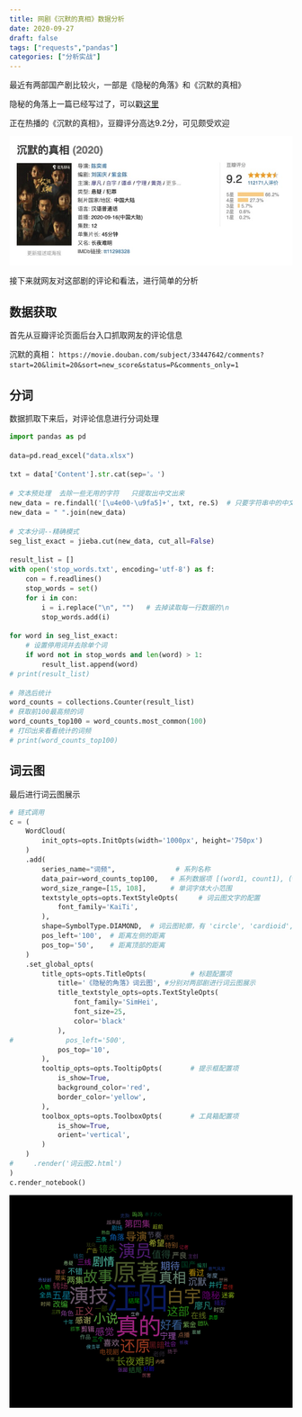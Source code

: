 ```yaml
---
title: 网剧《沉默的真相》数据分析
date: 2020-09-27
draft: false
tags: ["requests","pandas"]
categories: ["分析实战"]
---
```


最近有两部国产剧比较火，一部是《隐秘的角落》和《沉默的真相》

隐秘的角落上一篇已经写过了，可以戳[这里]()

正在热播的《沉默的真相》，豆瓣评分高达9.2分，可见颇受欢迎

![沉默的真相评分](/images/202009/22/沉默的真相评分.jpg)

接下来就网友对这部剧的评论和看法，进行简单的分析

## 数据获取

首先从豆瓣评论页面后台入口抓取网友的评论信息

沉默的真相： `https://movie.douban.com/subject/33447642/comments?start=20&limit=20&sort=new_score&status=P&comments_only=1`

## 分词

数据抓取下来后，对评论信息进行分词处理

```python
import pandas as pd

data=pd.read_excel("data.xlsx")

txt = data['Content'].str.cat(sep='。')

# 文本预处理  去除一些无用的字符   只提取出中文出来
new_data = re.findall('[\u4e00-\u9fa5]+', txt, re.S)  # 只要字符串中的中文
new_data = " ".join(new_data)

# 文本分词--精确模式
seg_list_exact = jieba.cut(new_data, cut_all=False)

result_list = []
with open('stop_words.txt', encoding='utf-8') as f:
    con = f.readlines()
    stop_words = set()
    for i in con:
        i = i.replace("\n", "")   # 去掉读取每一行数据的\n
        stop_words.add(i)

for word in seg_list_exact:
    # 设置停用词并去除单个词
    if word not in stop_words and len(word) > 1:
        result_list.append(word)
# print(result_list)

# 筛选后统计
word_counts = collections.Counter(result_list)
# 获取前100最高频的词
word_counts_top100 = word_counts.most_common(100)
# 打印出来看看统计的词频
# print(word_counts_top100)
```

## 词云图

最后进行词云图展示

```python
# 链式调用
c = (
    WordCloud(
        init_opts=opts.InitOpts(width='1000px', height='750px')
    )
    .add(
        series_name="词频",               # 系列名称
        data_pair=word_counts_top100,   # 系列数据项 [(word1, count1), (word2, count2)]
        word_size_range=[15, 108],      # 单词字体大小范围
        textstyle_opts=opts.TextStyleOpts(     # 词云图文字的配置
            font_family='KaiTi',
        ),
        shape=SymbolType.DIAMOND,  # 词云图轮廓，有 'circle', 'cardioid', 'diamond', 'triangle-forward', 'triangle', 'pentagon', 'star' 可选
        pos_left='100',  # 距离左侧的距离
        pos_top='50',    # 距离顶部的距离
    )
    .set_global_opts(
        title_opts=opts.TitleOpts(           # 标题配置项
            title='《隐秘的角落》词云图', #分别对两部剧进行词云图展示
            title_textstyle_opts=opts.TextStyleOpts(
                font_family='SimHei',
                font_size=25,
                color='black'
            ),
#             pos_left='500',
            pos_top='10',
        ),
        tooltip_opts=opts.TooltipOpts(       # 提示框配置项
            is_show=True,
            background_color='red',
            border_color='yellow',
        ),
        toolbox_opts=opts.ToolboxOpts(       # 工具箱配置项
            is_show=True,
            orient='vertical',
        )
    )
#     .render('词云图2.html')
)
c.render_notebook()
```

![沉默的真相词云图](/images/202009/22/沉默的真相词云图.png)